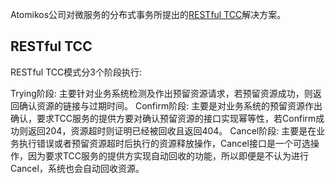 
Atomikos公司对微服务的分布式事务所提出的[RESTful TCC](https://www.atomikos.com/Blog/TransactionManagementAPIForRESTTCC)解决方案。

## RESTful TCC
RESTful TCC模式分3个阶段执行:

Trying阶段: 主要针对业务系统检测及作出预留资源请求，若预留资源成功，则返回确认资源的链接与过期时间。
Confirm阶段: 主要是对业务系统的预留资源作出确认，要求TCC服务的提供方要对确认预留资源的接口实现幂等性，若Confirm成功则返回204，资源超时则证明已经被回收且返回404。
Cancel阶段: 主要是在业务执行错误或者预留资源超时后执行的资源释放操作，Cancel接口是一个可选操作，因为要求TCC服务的提供方实现自动回收的功能，所以即便是不认为进行Cancel，系统也会自动回收资源。
